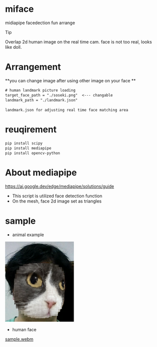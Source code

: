 # miface
midiapipe facedection fun arrange

> [!TIP]
> Overlap 2d human image on the real time cam.
> face is not too real, looks like doll.

# Arrangement
**you can change image after using other image on your face **

```
# human landmark picture loading
target_face_path = "./soseki.png"  <--- changable
landmark_path = "./landmark.json"

landmark.json for adjusting real time face matching area

```



# reuqirement

```
pip install scipy
pip install mediapipe
pip install opencv-python

```
# About mediapipe


https://ai.google.dev/edge/mediapipe/solutions/guide

- This script is utilized face detection function
- On the mesh, face 2d image set as triangles

# sample 


- animal example

![Test Image 3](/fuku.png)

- human face

[sample.webm](https://github.com/user-attachments/assets/e0f47281-67f2-44e4-9001-17a84bcce910)

